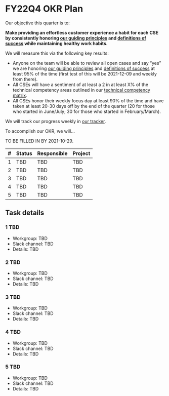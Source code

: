 # FY22Q4 OKR Plan

Our objective this quarter is to:

**Make providing an effortless customer experience a habit for each CSE by consistently honoring [our guiding principles](#guiding-principles) and [definitions of success](#we-know-that-we-are-successful-when-we) while maintaining healthy work habits.**

We will measure this via the following key results:

- Anyone on the team will be able to review all open cases and say “yes” we are honoring [our guiding principles](#guiding-principles) and [definitions of success](#we-know-that-we-are-successful-when-we) at least 95% of the time (first test of this will be 2021-12-09 and weekly from there).
- All CSEs will have a sentiment of at least a 2 in at least X% of the technical competency areas outlined in our [technical competency matrix](https://docs.google.com/spreadsheets/d/1npAo9c_yDGreh1KlUgG0qlG6nTNwW39sl4vTmAvwQu0/edit?usp=sharing).
- All CSEs honor their weekly focus day at least 90% of the time and have taken at least 20-30 days off by the end of the quarter (20 for those who started in June/July; 30 for those who started in February/March).

We will track our progress weekly in [our tracker](https://docs.google.com/spreadsheets/d/1bXOm-oj9VyQwQtIvEfTI3ZRlDV2G5mDCTPBVporbQI8/edit?usp=sharing).

To accomplish our OKR, we will…

TO BE FILLED IN BY 2021-10-29.

| #   | Status | Responsible | Project |
| --- | ------ | ----------- | ------- |
| 1   | TBD    | TBD         | TBD     |
| 2   | TBD    | TBD         | TBD     |
| 3   | TBD    | TBD         | TBD     |
| 4   | TBD    | TBD         | TBD     |
| 5   | TBD    | TBD         | TBD     |

## Task details

### 1 TBD

- Workgroup: TBD
- Slack channel: TBD
- Details: TBD

### 2 TBD

- Workgroup: TBD
- Slack channel: TBD
- Details: TBD

### 3 TBD

- Workgroup: TBD
- Slack channel: TBD
- Details: TBD

### 4 TBD

- Workgroup: TBD
- Slack channel: TBD
- Details: TBD

### 5 TBD

- Workgroup: TBD
- Slack channel: TBD
- Details: TBD
